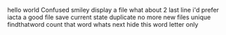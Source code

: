 hello world
Confused smiley
display a file
what about 2
last line 
i'd prefer
iacta
a good file
save current state
duplicate
no more
new files
unique
findthatword
count that word
whats next
hide this word
letter only
